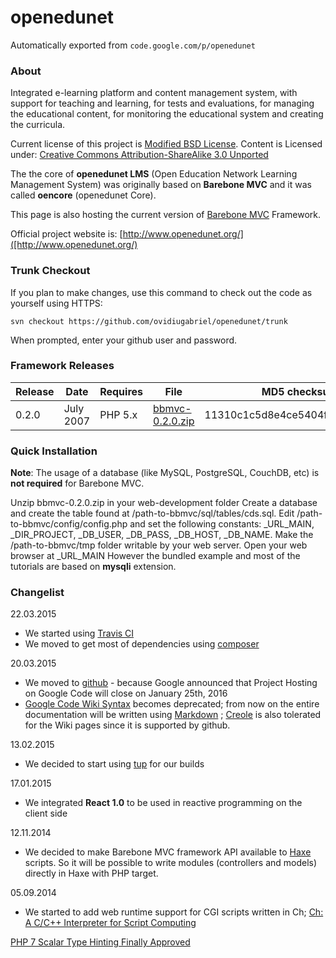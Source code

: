 # openedunet
Automatically exported from `code.google.com/p/openedunet`

### About ###

Integrated e-learning platform and content management system, with support for teaching and learning, for tests and evaluations, for managing the educational content, for monitoring the educational system and creating the curricula.

Current license of this project is [Modified BSD License](https://code.google.com/p/openedunet/wiki/License). Content is Licensed under: [Creative Commons Attribution-ShareAlike 3.0 Unported](https://creativecommons.org/licenses/by-sa/3.0/legalcode)

The the core of **openedunet LMS** (Open Education Network Learning Management System) was originally based on **Barebone MVC** and it was called **oencore** (openedunet Core).

This page is also hosting the current version of [Barebone MVC]() Framework.

Official project website is: [http://www.openedunet.org/]([http://www.openedunet.org/)

### Trunk Checkout ###

If you plan to make changes, use this command to check out the code as yourself using HTTPS:

```
svn checkout https://github.com/ovidiugabriel/openedunet/trunk
```

When prompted, enter your github user and password.

### Framework Releases ###

| Release | Date      | Requires | File                                                 | MD5 checksum                     |
|---------|-----------|----------|------------------------------------------------------|----------------------------------|
| 0.2.0   | July 2007 | PHP 5.x  | [bbmvc-0.2.0.zip](http://www.icecontrol.eu/downloads/bbmvc-0.2.0.zip) | 11310c1c5d8e4ce5404fcaa3fde6fb8b |

### Quick Installation ###

**Note**: The usage of a database (like MySQL, PostgreSQL, CouchDB, etc) is **not required** for Barebone MVC.


Unzip bbmvc-0.2.0.zip in your web-development folder
Create a database and create the table found at /path-to-bbmvc/sql/tables/cds.sql.
Edit /path-to-bbmvc/config/config.php and set the following constants: _URL_MAIN, _DIR_PROJECT, _DB_USER, _DB_PASS, _DB_HOST, _DB_NAME.
Make the /path-to-bbmvc/tmp folder writable by your web server.
Open your web browser at _URL_MAIN
However the bundled example and most of the tutorials are based on **mysqli** extension.

### Changelist ###

22.03.2015
  - We started using [Travis CI](https://travis-ci.org)
  - We moved to get most of dependencies using [composer](https://getcomposer.org/)

20.03.2015 
  - We moved to [github](https://github.com/) - because Google announced that Project Hosting on Google Code will close on January 25th, 2016
  - [Google Code Wiki Syntax](https://code.google.com/p/support/wiki/WikiSyntax) becomes deprecated; from now on the entire documentation will be written using [Markdown](https://help.github.com/articles/markdown-basics/) ; [Creole](http://en.wikipedia.org/wiki/Creole_%28markup%29) is also tolerated for the Wiki pages since it is supported by github.

13.02.2015
  - We decided to start using [tup](http://gittup.org/tup/) for our builds

17.01.2015
  - We integrated **React 1.0** to be used in reactive programming on the client side

12.11.2014
  - We decided to make Barebone MVC framework API available to [Haxe](http://haxe.org/) scripts. So it will be possible to write modules (controllers and models) directly in Haxe with PHP target.

05.09.2014
  - We started to add web runtime support for CGI scripts written in Ch; [Ch: A C/C++ Interpreter for Script Computing](http://www.drdobbs.com/cpp/ch-a-cc-interpreter-for-script-computing/184402054?pgno=1)


[PHP 7 Scalar Type Hinting Finally Approved](http://www.phpclasses.org/blog/post/269-PHP-7-Scalar-Type-Hinting-Finally-Approved.html)
